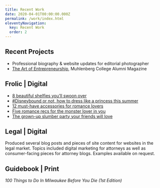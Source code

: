 ```yaml
---
title: Recent Work
date: 2020-04-01T00:00:00.000Z
permalink: /work/index.html
eleventyNavigation:
  key: Recent Work
  order: 2
---
```

## Recent Projects

* Professional biography & website updates for editorial photographer
* [The Art of Entrepreneurship](https://www.muhlenberg.edu/news/2019/theartofentrepreneurship.html), Muhlenberg College Alumni Magazine

## Frolic | Digital

* [8 beautiful shelfies you’ll swoon over](https://frolic.media/eight-beautiful-shelfies-youll-swoon-over/)
* [\#Disneybound or not, how to dress like a princess this summer](https://frolic.media/disneybound-or-not-how-to-dress-like-a-princess-this-summer/)
* [12 must-have accessories for romance lovers](https://frolic.media/twelve-must-have-accessories-for-romance-fans/)
* [Five romance recs for the monster lover in you](https://frolic.media/five-romance-recs-for-the-monster-trope-lover-in-you/)
* [The grown-up slumber party your friends will love](https://frolic.media/the-grown-up-slumber-party-your-friends-will-love/)

## Legal | Digital

Produced several blog posts and pieces of site content for websites in the legal market. Topics included digital marketing for attorneys as well as consumer-facing pieces for attorney blogs. Examples available on request.

## Guidebook | Print

*100 Things to Do In Milwaukee Before You Die (1st Edition)*
